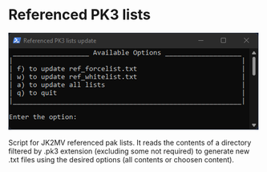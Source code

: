 # Referenced PK3 lists
![ref_autolist](ref_autolist.png)

Script for JK2MV referenced pak lists. It reads the contents of a directory filtered by .pk3 extension (excluding some not required) to generate new .txt files using the desired options (all contents or choosen content).